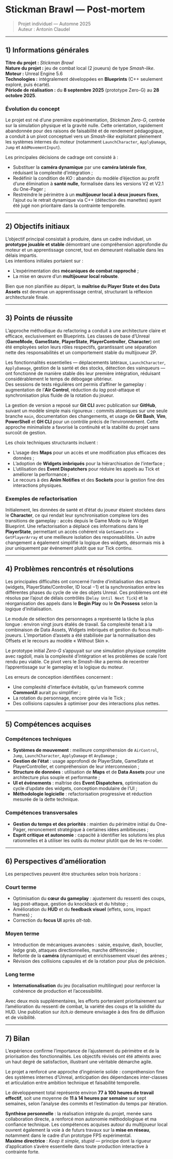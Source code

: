 # Stickman Brawl — Post-mortem

> Projet individuel — Automne 2025  
> Auteur : Antonin Claudel

---

## 1) Informations générales

**Titre du projet :** *Stickman Brawl*  
**Nature du projet :** jeu de combat local (2 joueurs) de type *Smash-like*.  
**Moteur :** Unreal Engine 5.6  
**Technologies :** intégralement développées en **Blueprints** (C++ seulement exploré, puis écarté).  
**Période de réalisation :** du **8 septembre 2025** (prototype Zero-G) au **28 octobre 2025**.

### Évolution du concept

Le projet est né d’une première expérimentation, *Stickman Zero-G*, centrée sur la simulation physique et la gravité nulle. Cette orientation, rapidement abandonnée pour des raisons de faisabilité et de rendement pédagogique, a conduit à un pivot conceptuel vers un *Smash-like* exploitant pleinement les systèmes internes du moteur (notamment `LaunchCharacter`, `ApplyDamage`, `Jump` et `AddMovementInput`).

Les principales décisions de cadrage ont consisté à :

- Substituer la **caméra dynamique** par une **caméra latérale fixe**, réduisant la complexité d’intégration ;
- Redéfinir la condition de *KO* : abandon du modèle d’éjection au profit d’une élimination à **santé nulle**, formalisée dans les versions V2 et V2.1 du One-Pager ;
- Restreindre le périmètre à un **multijoueur local à deux joueurs fixes**, l’ajout ou le retrait dynamique via C++ (détection des manettes) ayant été jugé non prioritaire dans la contrainte temporelle.

---

## 2) Objectifs initiaux

L’objectif principal consistait à produire, dans un cadre individuel, un **prototype jouable et stable** démontrant une compréhension approfondie du moteur et un apprentissage concret, tout en demeurant réalisable dans les délais impartis.  
Les intentions initiales portaient sur :

- L’expérimentation des **mécaniques de combat rapproché** ;
- La mise en œuvre d’un **multijoueur local robuste**.

Bien que non planifiée au départ, la **maîtrise du Player State et des Data Assets** est devenue un apprentissage central, structurant la réflexion architecturale finale.

---

## 3) Points de réussite

L’approche méthodique du refactoring a conduit à une architecture claire et efficace, exclusivement en Blueprints. Les classes de base d’Unreal (**GameMode**, **GameState**, **PlayerState**, **PlayerController**, **Character**) ont été employées selon leurs rôles respectifs, garantissant une séparation nette des responsabilités et un comportement stable du multijoueur 2P.

Les fonctionnalités essentielles — déplacements latéraux, `LaunchCharacter`, `ApplyDamage`, gestion de la santé et des stocks, détection des vainqueurs — ont fonctionné de manière stable dès leur première intégration, réduisant considérablement le temps de débogage ultérieur.  
Des sessions de tests régulières ont permis d’affiner le gameplay : augmentation de l’**Air Control**, réduction du *lag* post-attaque et synchronisation plus fluide de la rotation du joueur.

La gestion de version a reposé sur **Git CLI** avec publication sur **GitHub**, suivant un modèle simple mais rigoureux : commits atomiques sur une seule branche `main`, documentation des changements, et usage de **Git Bash**, **Vim**, **PowerShell** et **GH CLI** pour un contrôle précis de l’environnement. Cette approche minimaliste a favorisé la continuité et la stabilité du projet sans surcoût de gestion.

Les choix techniques structurants incluent :

- L’usage des **Maps** pour un accès et une modification plus efficaces des données ;
- L’adoption de **Widgets imbriqués** pour la hiérarchisation de l’interface ;
- L’utilisation des **Event Dispatchers** pour réduire les appels au Tick et améliorer la performance ;
- Le recours à des **Anim Notifies** et des **Sockets** pour la gestion fine des interactions physiques.

### Exemples de refactorisation

Initialement, les données de santé et d’état du joueur étaient stockées dans le **Character**, ce qui rendait leur synchronisation complexe lors des transitions de gameplay : accès depuis le Game Mode ou le Widget Blueprint. Une refactorisation a déplacé ces informations dans le **PlayerState**, permettant un accès cohérent via `GetGameState → GetPlayerArray` et une meilleure isolation des responsabilités. Un autre changement a également simplifié la logique des widgets, désormais mis à jour uniquement par événement plutôt que sur Tick continu.

---

## 4) Problèmes rencontrés et résolutions

Les principales difficultés ont concerné l’ordre d’initialisation des acteurs (widgets, PlayerState/Controller, ID local −1) et la synchronisation entre les différentes phases du cycle de vie des objets Unreal. Ces problèmes ont été résolus par l’ajout de délais contrôlés (`Delay Until Next Tick`) et la réorganisation des appels dans le **Begin Play** ou le **On Possess** selon la logique d’initialisation.

Le module de sélection des personnages a représenté la tâche la plus longue : environ vingt jours étalés de travail. Sa complexité tenait à la combinaison de Data Assets, Widgets imbriqués et gestion du focus multi-joueurs. L’importation d’assets a été stabilisée par la normalisation des Offsets et le recours au modèle « Without Skin ».

Le prototype initial *Zero-G* s’appuyait sur une simulation physique complète avec ragdoll, mais la complexité d’intégration et les problèmes de scale l’ont rendu peu viable. Ce pivot vers le *Smash-like* a permis de recentrer l’apprentissage sur le gameplay et la logique du moteur.

Les erreurs de conception identifiées concernent :

- Une complexité d’interface évitable, qu’un framework comme **CommonUI** aurait pu simplifier ;
- La rotation du personnage, encore gérée via le Tick ;
- Des collisions capsules à optimiser pour des interactions plus nettes.

---

## 5) Compétences acquises

### Compétences techniques

- **Systèmes de mouvement** : meilleure compréhension de `AirControl`, `Jump`, `LaunchCharacter`, `ApplyDamage` et `AnyDamage` ;
- **Gestion de l’état** : usage approfondi de PlayerState, GameState et PlayerController, et compréhension de leur interconnexion ;
- **Structure de données** : utilisation de **Maps** et de **Data Assets** pour une architecture plus souple et performante ;
- **UI et événements** : maîtrise des **Event Dispatchers**, optimisation du cycle d’update des widgets, conception modulaire de l’UI ;
- **Méthodologie logicielle** : refactorisation progressive et réduction mesurée de la dette technique.

### Compétences transversales

- **Gestion du temps et des priorités** : maintien du périmètre initial du One-Pager, renoncement stratégique à certaines idées ambitieuses ;
- **Esprit critique et autonomie** : capacité à identifier les solutions les plus rationnelles et à utiliser les outils du moteur plutôt que de les re-coder.

---

## 6) Perspectives d’amélioration

Les perspectives peuvent être structurées selon trois horizons :

### Court terme

- Optimisation du **cœur du gameplay** : ajustement du ressenti des coups, lag post-attaque, gestion du knockback et du hitstop ;
- Amélioration du **HUD** et du **feedback visuel** (effets, sons, impact frames) ;
- Correction du **focus UI** après *alt-tab*.

### Moyen terme

- Introduction de mécaniques avancées : saisie, esquive, dash, bouclier, ledge grab, attaques directionnelles, marche différenciée ;
- Refonte de la **caméra** (dynamique) et enrichissement visuel des arènes ;
- Révision des collisions capsules et de la rotation pour plus de précision.

### Long terme

- **Internationalisation** du jeu (localisation multilingue) pour renforcer la cohérence de production et l’accessibilité.

Avec deux mois supplémentaires, les efforts porteraient prioritairement sur l’amélioration du ressenti de combat, la variété des coups et la solidité du HUD. Une publication sur *itch.io* demeure envisagée à des fins de diffusion et de visibilité.

---

## 7) Bilan

L’expérience confirme l’importance de l’ajustement du périmètre et de la priorisation des fonctionnalités. Les objectifs révisés ont été atteints avec un haut degré de satisfaction, illustrant une véritable démarche agile.

Le projet a renforcé une approche d’ingénierie solide : compréhension fine des systèmes internes d’Unreal, anticipation des dépendances inter-classes et articulation entre ambition technique et faisabilité temporelle.

Le développement total représente environ **77 à 100 heures de travail effectif**, soit une moyenne de **11 à 14 heures par semaine** sur sept semaines, selon l’analyse des commits et l’estimation du temps par itération.

**Synthèse personnelle** : la réalisation intégrale du projet, menée sans collaboration directe, a renforcé mon autonomie méthodologique et ma confiance technique. Les compétences acquises autour du multijoueur local ouvrent également la voie à de futurs travaux sur la **mise en réseau**, notamment dans le cadre d’un prototype FPS expérimental.  
**Maxime directrice** : *Keep it simple, stupid* — principe dont la rigueur d’application s’avère essentielle dans toute production interactive à contrainte forte.
